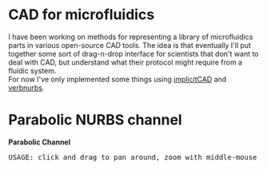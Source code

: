 # CAD for microfluidics

I have been working on methods for representing a library of microfluidics parts in various open-source CAD tools. The idea is that eventually I'll put together some sort of drag-n-drop interface for scientists that don't want to deal with CAD, but understand what their protocol might require from a fluidic system.  
For now I've only implemented some things using [implicitCAD]() and [verbnurbs](https://github.com/pboyer/verb).  

# Parabolic NURBS channel 



<script src="../md/microfluidic-cad/js/numeric-1.2.6.min.js"></script>
<script src="../md/microfluidic-cad/js/binomial.js"></script>
<script src="../md/microfluidic-cad/js/verb.js"></script>
<script src="../md/microfluidic-cad/js/conversions.js"></script>

<script src="../md/microfluidic-cad/js/lightgl.js"></script>
<script src="../md/microfluidic-cad/js/viewer.js"></script>

<link href='http://fonts.googleapis.com/css?family=Open+Sans' rel='stylesheet' type='text/css' />
<link rel="stylesheet" href="../md/microfluidic-cad/css/microfluidic-style.css" />


<div id="container">
  <b>Parabolic Channel</b><pre>USAGE: click and drag to pan around, zoom with middle-mouse button, and CTRL+click to move around.</pre>
  <div id="0" class="viewer"></div>
  <script>
    function parabolic_channel(length, width, depth){
      var half_width = width/2;
      var half_length = length/2;
      var degree = 2
        , knots = [0, 0, 0, 1, 1, 1]
        , pts = [   [ [-half_width, -half_length, 0], [0, -half_length, depth], [half_width, -half_length, 0] ],
              [ [-half_width, 0           , 0], [0, 0           , depth], [half_width, 0           , 0] ],
              [ [-half_width, half_length , 0], [0, half_length , depth], [half_width, half_length , 0] ]
            ]
              
        , wts = [   [ 1, 1, 1],
              [ 1, 1, 1],
              [ 1, 1, 1]
            ];

      srf1 = new verb.NurbsSurface( degree, knots, degree, knots, pts, wts );

      return srf1;
    }

    verb.init();
    var geom = [];
    var srf1, srf2;

    geom.push(parabolic_channel(length=100, width=10, depth=-20));

    geom.map(function(g){
      addViewer(new Viewer( g, 1200, 600, -2 ) );
    });
  </script>  
</div>
